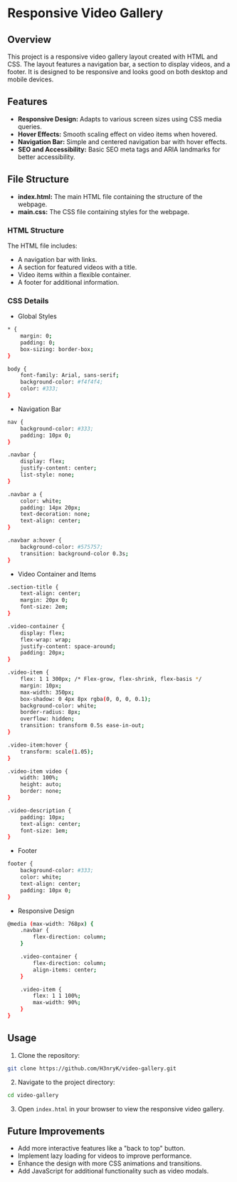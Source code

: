 # Responsive Video Gallery

## Overview

This project is a responsive video gallery layout created with HTML and CSS. The layout features a navigation bar, a section to display videos, and a footer. It is designed to be responsive and looks good on both desktop and mobile devices.

## Features

- **Responsive Design:** Adapts to various screen sizes using CSS media queries.
- **Hover Effects:** Smooth scaling effect on video items when hovered.
- **Navigation Bar:** Simple and centered navigation bar with hover effects.
- **SEO and Accessibility:** Basic SEO meta tags and ARIA landmarks for better accessibility.

## File Structure

- **index.html:** The main HTML file containing the structure of the webpage.
- **main.css:** The CSS file containing styles for the webpage.

### HTML Structure

The HTML file includes:

- A navigation bar with links.
- A section for featured videos with a title.
- Video items within a flexible container.
- A footer for additional information.

### CSS Details

- Global Styles

```bash
* {
    margin: 0;
    padding: 0;
    box-sizing: border-box;
}

body {
    font-family: Arial, sans-serif;
    background-color: #f4f4f4;
    color: #333;
}
```

- Navigation Bar

```bash
nav {
    background-color: #333;
    padding: 10px 0;
}

.navbar {
    display: flex;
    justify-content: center;
    list-style: none;
}

.navbar a {
    color: white;
    padding: 14px 20px;
    text-decoration: none;
    text-align: center;
}

.navbar a:hover {
    background-color: #575757;
    transition: background-color 0.3s;
}
```

- Video Container and Items

```bash
.section-title {
    text-align: center;
    margin: 20px 0;
    font-size: 2em;
}

.video-container {
    display: flex;
    flex-wrap: wrap;
    justify-content: space-around;
    padding: 20px;
}

.video-item {
    flex: 1 1 300px; /* Flex-grow, flex-shrink, flex-basis */
    margin: 10px;
    max-width: 350px;
    box-shadow: 0 4px 8px rgba(0, 0, 0, 0.1);
    background-color: white;
    border-radius: 8px;
    overflow: hidden;
    transition: transform 0.5s ease-in-out;
}

.video-item:hover {
    transform: scale(1.05);
}

.video-item video {
    width: 100%;
    height: auto;
    border: none;
}

.video-description {
    padding: 10px;
    text-align: center;
    font-size: 1em;
}
```

- Footer

```bash
footer {
    background-color: #333;
    color: white;
    text-align: center;
    padding: 10px 0;
}
```

- Responsive Design

```bash
@media (max-width: 768px) {
    .navbar {
        flex-direction: column;
    }

    .video-container {
        flex-direction: column;
        align-items: center;
    }

    .video-item {
        flex: 1 1 100%;
        max-width: 90%;
    }
}
```

## Usage

1. Clone the repository:
```bash
git clone https://github.com/H3nryK/video-gallery.git
```
2. Navigate to the project directory:
```bash
cd video-gallery
```
3. Open `index.html` in your browser to view the responsive video gallery.

## Future Improvements

- Add more interactive features like a "back to top" button.
- Implement lazy loading for videos to improve performance.
- Enhance the design with more CSS animations and transitions.
- Add JavaScript for additional functionality such as video modals.